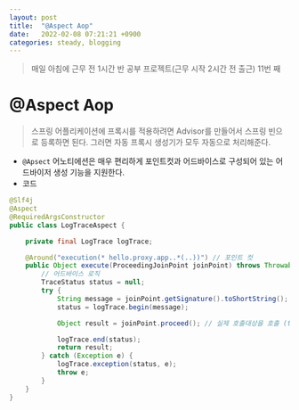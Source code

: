 ```yaml
---
layout: post
title:  "@Aspect Aop"
date:   2022-02-08 07:21:21 +0900
categories: steady, blogging
---
```


> 매일 아침에 근무 전 1시간 반 공부 프로젝트(근무 시작 2시간 전 출근) 11번 째

# @Aspect Aop
> 스프링 어플리케이션에 프록시를 적용하려면 Advisor를 만들어서 스프링 빈으로 등록하면 된다. 그러면 자동 프록시 생성기가 모두 자동으로 처리해준다.
- `@Apsect` 어노티에션은 매우 편리하게 포인트컷과 어드바이스로 구성되어 있는 어드바이저 생성 기능을 지원한다.
- 코드

```java
@Slf4j
@Aspect
@RequiredArgsConstructor
public class LogTraceAspect {

    private final LogTrace logTrace;

    @Around("execution(* hello.proxy.app..*(..))") // 포인트 컷
    public Object execute(ProceedingJoinPoint joinPoint) throws Throwable {
        // 어드바이스 로직
        TraceStatus status = null;
        try {
            String message = joinPoint.getSignature().toShortString();
            status = logTrace.begin(message);

            Object result = joinPoint.proceed(); // 실제 호출대상을 호출 (target)

            logTrace.end(status);
            return result;
        } catch (Exception e) {
            logTrace.exception(status, e);
            throw e;
        }
    }
}
```